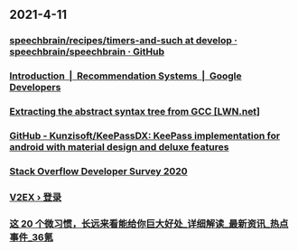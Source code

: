 
## 2021-4-11

### [speechbrain/recipes/timers-and-such at develop · speechbrain/speechbrain · GitHub](https://github.com/speechbrain/speechbrain/tree/develop/recipes/timers-and-such)

### [Introduction  |  Recommendation Systems  |  Google Developers](https://developers.google.com/machine-learning/recommendation?hl=zh-cn)

### [Extracting the abstract syntax tree from GCC [LWN.net]](https://lwn.net/Articles/629259/)

### [GitHub - Kunzisoft/KeePassDX: KeePass implementation for android with material design and deluxe features](https://github.com/Kunzisoft/KeePassDX)

### [Stack Overflow Developer Survey 2020](https://insights.stackoverflow.com/survey/2020/?utm_source=social-share&utm_medium=social&utm_campaign=dev-survey-2020)

### [V2EX › 登录](https://www.v2ex.com/signin?next=%2Ft%2F769453)

### [这 20 个微习惯，长远来看能给你巨大好处_详细解读_最新资讯_热点事件_36氪](https://36kr.com/p/1168527197684864)